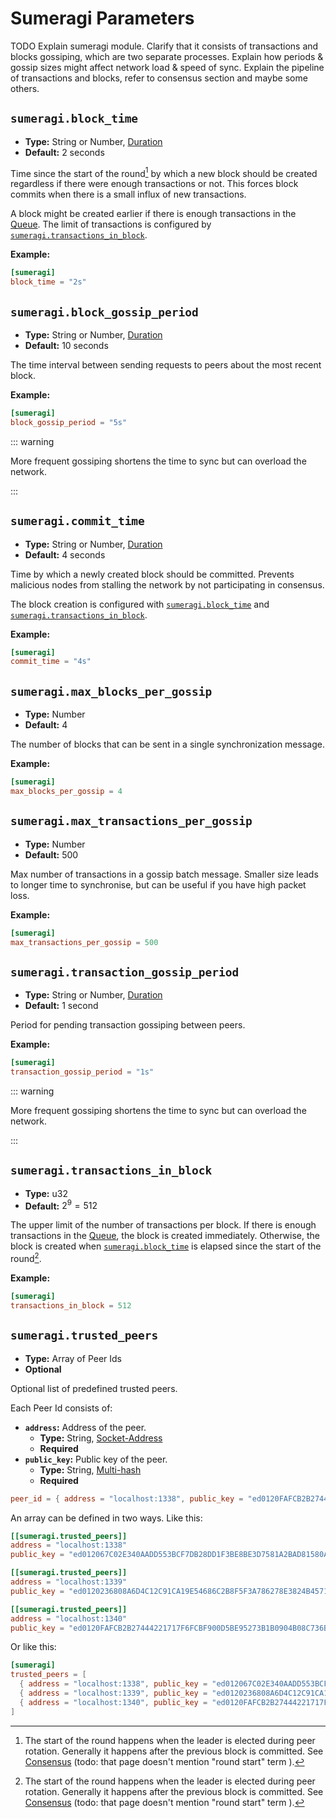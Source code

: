 # Sumeragi Parameters

TODO Explain sumeragi module. Clarify that it consists of transactions and blocks gossiping, which are two separate
processes. Explain how periods & gossip sizes might affect network load & speed of sync. Explain the pipeline of
transactions and blocks, refer to consensus section and maybe some others.

## `sumeragi.block_time`

- **Type:** String or Number, [Duration](glossary#type-duration)
- **Default:** 2 seconds

Time since the start of the round[^1] by which a new block should be created regardless if there were enough transactions or
not. This forces block commits when there is a small influx of new transactions.

A block might be created earlier if there is enough transactions in the [Queue](queue-params). The limit of transactions
is configured by [`sumeragi.transactions_in_block`](#sumeragi-transactions-in-block).

**Example:**

```toml
[sumeragi]
block_time = "2s"
```

## `sumeragi.block_gossip_period`

- **Type:** String or Number, [Duration](glossary#type-duration)
- **Default:** 10 seconds

The time interval between sending requests to peers about the most recent block.

**Example:**

```toml
[sumeragi]
block_gossip_period = "5s"
```

::: warning

More frequent gossiping shortens the time to sync but can overload the network.

:::

## `sumeragi.commit_time`

- **Type:** String or Number, [Duration](glossary#type-duration)
- **Default:** 4 seconds

Time by which a newly created block should be committed. Prevents malicious nodes from stalling the network by not
participating in consensus.

The block creation is configured with [`sumeragi.block_time`](#sumeragi-block-time) and
[`sumeragi.transactions_in_block`](#sumeragi-transactions-in-block).

**Example:**

```toml
[sumeragi]
commit_time = "4s"
```

## `sumeragi.max_blocks_per_gossip`

- **Type:** Number
- **Default:** $4$

The number of blocks that can be sent in a single synchronization message.

**Example:**

```toml
[sumeragi]
max_blocks_per_gossip = 4
```

## `sumeragi.max_transactions_per_gossip`

- **Type:** Number
- **Default:** $500$

Max number of transactions in a gossip batch message. Smaller size leads to longer time to synchronise, but can be useful if
you have high packet loss.

**Example:**

```toml
[sumeragi]
max_transactions_per_gossip = 500
```

## `sumeragi.transaction_gossip_period`

- **Type:** String or Number, [Duration](glossary#type-duration)
- **Default:** 1 second

Period for pending transaction gossiping between peers.

**Example:**

```toml
[sumeragi]
transaction_gossip_period = "1s"
```

::: warning

More frequent gossiping shortens the time to sync but can overload the network.

:::

## `sumeragi.transactions_in_block`

- **Type:** u32
- **Default:** $2^9 = 512$

The upper limit of the number of transactions per block. If there is enough transactions in the [Queue](queue-params),
the block is created immediately. Otherwise, the block is created when [`sumeragi.block_time`](#sumeragi-block-time) is
elapsed since the start of the round[^1].

**Example:**

```toml
[sumeragi]
transactions_in_block = 512
```

## `sumeragi.trusted_peers`

<!--

Hey, is sumeragi.trusted_peers actually required to be set in the config?

I guess that's the only way to specify the relevant topology and let the nodes know what addresses to communicate with as well as what public keys to use to verify respective node signatures

> Other peers might specify it as a trusted one

it should be bi-directional to support the consensus I guess

> or clients might commit transactions which will register a new peer

right.. actually Iroha v1 relies on that more, such a transaction was defined in the genesis (instead of the config), though it might be tricky if all of these peers are not relevant (unregistered in the post-genesis state) anymore and that's why  there was an alternative needed (e.g. config) to contain a set of at least one peer (to sync from), once the WSV is relevant, the topology can be recovered from the blockstore/wsv

I guess it is, at least for a private chain, excluding a scenario of the only node in a network. Otherwise how would a node understand whom to trust (where to get the public key from)

-->

- **Type:** Array of Peer Ids
- **Optional**

Optional list of predefined trusted peers.

Each Peer Id consists of:

- **`address`:** Address of the peer.
  - **Type:** String, [Socket-Address](glossary#type-socket-address)
  - **Required**
- **`public_key`:** Public key of the peer.
  - **Type:** String, [Multi-hash](glossary#type-multi-hash)
  - **Required**

```toml
peer_id = { address = "localhost:1338", public_key = "ed0120FAFCB2B27444221717F6FCBF900D5BE95273B1B0904B08C736B32A19F16AC1F9" }
```

An array can be defined in two ways. Like this:

```toml
[[sumeragi.trusted_peers]]
address = "localhost:1338"
public_key = "ed012067C02E340AADD553BCF7DB28DD1F3BE8BE3D7581A2BAD81580AEE5CC75FEBD45"

[[sumeragi.trusted_peers]]
address = "localhost:1339"
public_key = "ed0120236808A6D4C12C91CA19E54686C2B8F5F3A786278E3824B4571EF234DEC8683B"

[[sumeragi.trusted_peers]]
address = "localhost:1340"
public_key = "ed0120FAFCB2B27444221717F6FCBF900D5BE95273B1B0904B08C736B32A19F16AC1F9"
```

Or like this:

```toml
[sumeragi]
trusted_peers = [
  { address = "localhost:1338", public_key = "ed012067C02E340AADD553BCF7DB28DD1F3BE8BE3D7581A2BAD81580AEE5CC75FEBD45" },
  { address = "localhost:1339", public_key = "ed0120236808A6D4C12C91CA19E54686C2B8F5F3A786278E3824B4571EF234DEC8683B" },
  { address = "localhost:1340", public_key = "ed0120FAFCB2B27444221717F6FCBF900D5BE95273B1B0904B08C736B32A19F16AC1F9" },
]
```

[^1]:
    The start of the round happens when the leader is elected during peer rotation. Generally it happens after the previous block
    is committed. See [Consensus](/guide/blockchain/consensus) (todo: that page doesn't mention "round start" term ).
